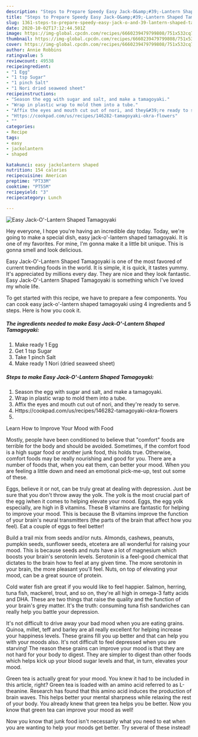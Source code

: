 ```yaml
---
description: "Steps to Prepare Speedy Easy Jack-O&amp;#39;-Lantern Shaped Tamagoyaki"
title: "Steps to Prepare Speedy Easy Jack-O&amp;#39;-Lantern Shaped Tamagoyaki"
slug: 1361-steps-to-prepare-speedy-easy-jack-o-and-39-lantern-shaped-tamagoyaki
date: 2020-10-02T17:12:44.501Z
image: https://img-global.cpcdn.com/recipes/6660239479799808/751x532cq70/easy-jack-o-lantern-shaped-tamagoyaki-recipe-main-photo.jpg
thumbnail: https://img-global.cpcdn.com/recipes/6660239479799808/751x532cq70/easy-jack-o-lantern-shaped-tamagoyaki-recipe-main-photo.jpg
cover: https://img-global.cpcdn.com/recipes/6660239479799808/751x532cq70/easy-jack-o-lantern-shaped-tamagoyaki-recipe-main-photo.jpg
author: Annie Robbins
ratingvalue: 5
reviewcount: 49538
recipeingredient:
- "1 Egg"
- "1 tsp Sugar"
- "1 pinch Salt"
- "1 Nori dried seaweed sheet"
recipeinstructions:
- "Season the egg with sugar and salt, and make a tamagoyaki."
- "Wrap in plastic wrap to mold them into a tube."
- "Affix the eyes and mouth cut out of nori, and they&#39;re ready to serve."
- "Https://cookpad.com/us/recipes/146282-tamagoyaki-okra-flowers"
- ""
categories:
- Recipe
tags:
- easy
- jackolantern
- shaped

katakunci: easy jackolantern shaped 
nutrition: 154 calories
recipecuisine: American
preptime: "PT33M"
cooktime: "PT55M"
recipeyield: "3"
recipecategory: Lunch

---
```



![Easy Jack-O&#39;-Lantern Shaped Tamagoyaki](https://img-global.cpcdn.com/recipes/6660239479799808/751x532cq70/easy-jack-o-lantern-shaped-tamagoyaki-recipe-main-photo.jpg)

Hey everyone, I hope you're having an incredible day today. Today, we're going to make a special dish, easy jack-o&#39;-lantern shaped tamagoyaki. It is one of my favorites. For mine, I'm gonna make it a little bit unique. This is gonna smell and look delicious.

Easy Jack-O&#39;-Lantern Shaped Tamagoyaki is one of the most favored of current trending foods in the world. It is simple, it is quick, it tastes yummy. It's appreciated by millions every day. They are nice and they look fantastic. Easy Jack-O&#39;-Lantern Shaped Tamagoyaki is something which I've loved my whole life.




To get started with this recipe, we have to prepare a few components. You can cook easy jack-o&#39;-lantern shaped tamagoyaki using 4 ingredients and 5 steps. Here is how you cook it.

<!--inarticleads1-->

##### The ingredients needed to make Easy Jack-O&#39;-Lantern Shaped Tamagoyaki:

1. Make ready 1 Egg
1. Get 1 tsp Sugar
1. Take 1 pinch Salt
1. Make ready 1 Nori (dried seaweed sheet)




<!--inarticleads2-->

##### Steps to make Easy Jack-O&#39;-Lantern Shaped Tamagoyaki:

1. Season the egg with sugar and salt, and make a tamagoyaki.
1. Wrap in plastic wrap to mold them into a tube.
1. Affix the eyes and mouth cut out of nori, and they&#39;re ready to serve.
1. Https://cookpad.com/us/recipes/146282-tamagoyaki-okra-flowers
1. 




Learn How to Improve Your Mood with Food


Mostly, people have been conditioned to believe that "comfort" foods are terrible for the body and should be avoided. Sometimes, if the comfort food is a high sugar food or another junk food, this holds true. Otherwise, comfort foods may be really nourishing and good for you. There are a number of foods that, when you eat them, can better your mood. When you are feeling a little down and need an emotional pick-me-up, test out some of these.

Eggs, believe it or not, can be truly great at dealing with depression. Just be sure that you don't throw away the yolk. The yolk is the most crucial part of the egg iwhen it comes to helping elevate your mood. Eggs, the egg yolk especially, are high in B vitamins. These B vitamins are fantastic for helping to improve your mood. This is because the B vitamins improve the function of your brain's neural transmitters (the parts of the brain that affect how you feel). Eat a couple of eggs to feel better!

Build a trail mix from seeds and/or nuts. Almonds, cashews, peanuts, pumpkin seeds, sunflower seeds, etcetera are all wonderful for raising your mood. This is because seeds and nuts have a lot of magnesium which boosts your brain's serotonin levels. Serotonin is a feel-good chemical that dictates to the brain how to feel at any given time. The more serotonin in your brain, the more pleasant you'll feel. Nuts, on top of elevating your mood, can be a great source of protein.

Cold water fish are great if you would like to feel happier. Salmon, herring, tuna fish, mackerel, trout, and so on, they're all high in omega-3 fatty acids and DHA. These are two things that raise the quality and the function of your brain's grey matter. It's the truth: consuming tuna fish sandwiches can really help you battle your depression. 

It's not difficult to drive away your bad mood when you are eating grains. Quinoa, millet, teff and barley are all really excellent for helping increase your happiness levels. These grains fill you up better and that can help you with your moods also. It's not difficult to feel depressed when you are starving! The reason these grains can improve your mood is that they are not hard for your body to digest. They are simpler to digest than other foods which helps kick up your blood sugar levels and that, in turn, elevates your mood.

Green tea is actually great for your mood. You knew it had to be included in this article, right? Green tea is loaded with an amino acid referred to as L-theanine. Research has found that this amino acid induces the production of brain waves. This helps better your mental sharpness while relaxing the rest of your body. You already knew that green tea helps you be better. Now you know that green tea can improve your mood as well!

Now you know that junk food isn't necessarily what you need to eat when you are wanting to help your moods get better. Try several of these instead!

